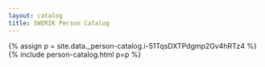 ```yaml
---
layout: catalog
title: SWERIK Person Catalog
---
```

{% assign p = site.data._person-catalog.i-51TqsDXTPdgmp2Gv4hRTz4 %}
{% include person-catalog.html p=p %}

